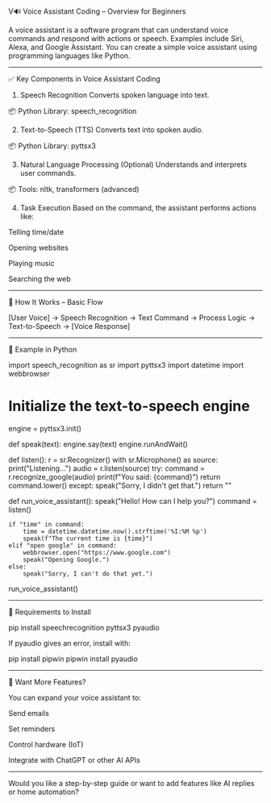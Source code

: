 V🔊 Voice Assistant Coding – Overview for Beginners

A voice assistant is a software program that can understand voice commands and respond with actions or speech. Examples include Siri, Alexa, and Google Assistant. You can create a simple voice assistant using programming languages like Python.


---

✅ Key Components in Voice Assistant Coding

1. Speech Recognition
Converts spoken language into text.

📦 Python Library: speech_recognition



2. Text-to-Speech (TTS)
Converts text into spoken audio.

📦 Python Library: pyttsx3



3. Natural Language Processing (Optional)
Understands and interprets user commands.

📦 Tools: nltk, transformers (advanced)



4. Task Execution
Based on the command, the assistant performs actions like:

Telling time/date

Opening websites

Playing music

Searching the web





---

🧠 How It Works – Basic Flow

[User Voice] → Speech Recognition → Text Command → Process Logic → Text-to-Speech → [Voice Response]


---

🐍 Example in Python

import speech_recognition as sr
import pyttsx3
import datetime
import webbrowser

# Initialize the text-to-speech engine
engine = pyttsx3.init()

def speak(text):
    engine.say(text)
    engine.runAndWait()

def listen():
    r = sr.Recognizer()
    with sr.Microphone() as source:
        print("Listening...")
        audio = r.listen(source)
    try:
        command = r.recognize_google(audio)
        print(f"You said: {command}")
        return command.lower()
    except:
        speak("Sorry, I didn't get that.")
        return ""

def run_voice_assistant():
    speak("Hello! How can I help you?")
    command = listen()
    
    if "time" in command:
        time = datetime.datetime.now().strftime('%I:%M %p')
        speak(f"The current time is {time}")
    elif "open google" in command:
        webbrowser.open("https://www.google.com")
        speak("Opening Google.")
    else:
        speak("Sorry, I can't do that yet.")

run_voice_assistant()


---

🔧 Requirements to Install

pip install speechrecognition pyttsx3 pyaudio

If pyaudio gives an error, install with:

pip install pipwin
pipwin install pyaudio


---

🚀 Want More Features?

You can expand your voice assistant to:

Send emails

Set reminders

Control hardware (IoT)

Integrate with ChatGPT or other AI APIs



---

Would you like a step-by-step guide or want to add features like AI replies or home automation?

